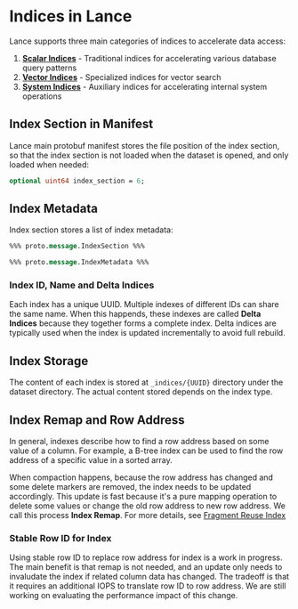 # Indices in Lance

Lance supports three main categories of indices to accelerate data access:

1. **[Scalar Indices](scalar/index.md)** - Traditional indices for accelerating various database query patterns
2. **[Vector Indices](vector/index.md)** - Specialized indices for vector search
3. **[System Indices](system/index.md)** - Auxiliary indices for accelerating internal system operations

## Index Section in Manifest

Lance main protobuf manifest stores the file position of the index section,
so that the index section is not loaded when the dataset is opened,
and only loaded when needed:

```protobuf
optional uint64 index_section = 6;
```

## Index Metadata

Index section stores a list of index metadata:

```protobuf
%%% proto.message.IndexSection %%%

%%% proto.message.IndexMetadata %%%
```

### Index ID, Name and Delta Indices

Each index has a unique UUID. Multiple indexes of different IDs can share the same name.
When this happends, these indexes are called **Delta Indices** because they together forms a complete index.
Delta indices are typically used when the index is updated incrementally to avoid full rebuild.

## Index Storage

The content of each index is stored at `_indices/{UUID}` directory under the dataset directory.
The actual content stored depends on the index type.

## Index Remap and Row Address

In general, indexes describe how to find a row address based on some value of a column.
For example, a B-tree index can be used to find the row address of a specific value in a sorted array.

When compaction happens, because the row address has changed and some delete markers are removed, the index needs to be updated accordingly.
This update is fast because it's a pure mapping operation to delete some values or change the old row address to new row address.
We call this process **Index Remap**.
For more details, see [Fragment Reuse Index](fragment_reuse_index.md)

### Stable Row ID for Index

Using stable row ID to replace row address for index is a work in progress.
The main benefit is that remap is not needed, and an update only needs to invaludate the index if related column data has changed.
The tradeoff is that it requires an additional IOPS to translate row ID to row address.
We are still working on evaluating the performance impact of this change.

